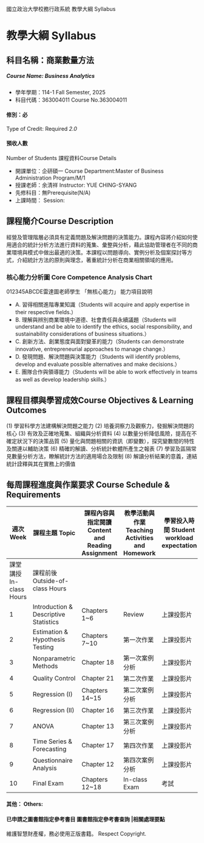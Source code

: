 國立政治大學校務行政系統 教學大綱 Syllabus
# 教學大綱 Syllabus
##  科目名稱：商業數量方法
#####  Course Name: Business Analytics
  * 學年學期：114-1 Fall Semester, 2025 
  * 科目代碼：363004011 Course No.363004011
#### 修別：必
Type of Credit: Required 
_2.0_
#### 預收人數
Number of Students
課程資料Course Details
  * 開課單位：企研碩一 Course Department:Master of Business Administration Program/M/1 
  * 授課老師：余清祥 Instructor: YUE CHING-SYANG 
  * 先修科目：無Prerequisite(N/A)
  * 上課時間： Session: 
##  課程簡介Course Description
經營及管理階層必須具有定義問題及解決問題的決策能力。課程內容將介紹如何使用適合的統計分析方法進行資料的蒐集、彙整與分析，藉此協助管理者在不同的商業環境與模式中做出最適的決策。本課程以問題導向、實例分析及個案探討等方式，介紹統計方法的原則與理念，著重統計分析在商業相關領域的應用。
###  核心能力分析圖 Core Competence Analysis Chart
012345ABCDE雷達圖老師學生
「無核心能力」 
能力項目說明
  * A. 習得相關進階專業知識（Students will acquire and apply expertise in their respective fields.）
  * B. 理解與辨別商業環境中道德、社會責任與永續議題（Students will understand and be able to identify the ethics, social responsibility, and sustainability considerations of business situations.）
  * C. 創新方法、創業態度與面對變革的能力（Students can demonstrate innovative, entrepreneurial approaches to manage change.）
  * D. 發現問題、解決問題與決策能力（Students will identify problems, develop and evaluate possible alternatives and make decisions.）
  * E. 團隊合作與領導能力（Students will be able to work effectively in teams as well as develop leadership skills.）
##  課程目標與學習成效Course Objectives & Learning Outcomes 
(1) 學習科學方法建構解決問題之能力
(2) 培養洞察力及觀察力，發掘解決問題的核心
(3) 有效及正確地蒐集、組織與分析資料
(4) 以數量分析降低風險，提高在不確定狀況下的決策品質
(5) 量化與問題相關的資訊（即變數），探究變數間的特性及關連以輔助決策
(6) 精確的解讀、分析統計軟體所產生之報表
(7) 學習及區隔常見數量分析方法，瞭解統計方法的適用場合及限制
(8) 解讀分析結果的意義，連結統計詮釋與其在實務上的價值
##  每周課程進度與作業要求 Course Schedule & Requirements
週次 Week |  課程主題 Topic |  課程內容與指定閱讀 Content and Reading Assignment |  教學活動與作業 Teaching Activities and Homework |  學習投入時間 Student workload expectation  
---|---|---|---|---  
課堂講授 In-class Hours |  課程前後 Outside-of-class Hours  
1 |  Introduction & Descriptive Statistics |  Chapters 1~6 |  Review |  上課投影片 |  熟悉 上課方式  
2 |  Estimation & Hypothesis Testing |  Chapters 7~10 |  第一次作業 |  上課投影片 |  課程複習  
3 |  Nonparametric Methods |  Chapter 18 |  第一次案例分析 |  上課投影片 |  進度檢核  
4 |  Quality Control |  Chapter 21 |  第二次作業 |  上課投影片 |  實務分析  
5 |  Regression (I) |  Chapters 14~15 |  第二次案例分析 |  上課投影片 |  進度檢核  
6 |  Regression (II) |  Chapter 16 |  第三次作業 |  上課投影片 |  實務分析  
7 |  ANOVA |  Chapter 13 |  第三次案例分析 |  上課投影片 |  進度檢核  
8 |  Time Series & Forecasting |  Chapter 17 |  第四次作業 |  上課投影片 |  實務分析  
9 |  Questionnaire Analysis |  Chapter 12 |  第四次案例分析 |  上課投影片 |  實務分析  
10 |  Final Exam |  Chapters 12~18 |  In-class Exam |  考試 |   
####  其他： Others:
####  已申請之圖書館指定參考書目  圖書館指定參考書查詢 |相關處理要點
維護智慧財產權，務必使用正版書籍。 Respect Copyright.